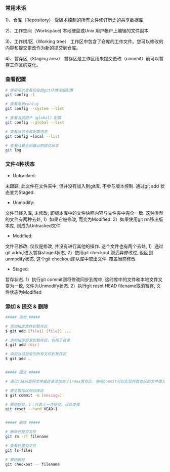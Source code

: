 
### 常用术语
1)、仓库（Repository）
受版本控制的所有文件修订历史的共享数据库

2)、工作空间（Workspace) 
本地硬盘或Unix 用户帐户上编辑的文件副本

3)、工作树/区（Working tree）
工作区中包含了仓库的工作文件。您可以修改的内容和提交更改作为新的提交到仓库。

4)、暂存区（Staging area）
暂存区是工作区用来提交更改（commit）前可以暂存工作区的变化。


### 查看配置

```bash
# 使用可以查看现在的git环境详细配置
git config -l 

# 查看系统config
git config --system --list

# 查看当前用户（global）配置
git config --global --list

# 查看当前仓库配置信息
git config —local --list

# 查看从最近到最远的提交日志
git log

```


### 文件4种状态

* Untracked: 

未跟踪, 此文件在文件夹中, 但并没有加入到git库, 不参与版本控制. 通过git add 状态变为Staged.

* Unmodify: 

文件已经入库, 未修改, 即版本库中的文件快照内容与文件夹中完全一致. 
这种类型的文件有两种去处, 
1）如果它被修改, 而变为Modified. 
2）如果使用git rm移出版本库, 则成为Untracked文件

* Modified: 

文件已修改, 仅仅是修改, 并没有进行其他的操作. 
这个文件也有两个去处, 
1）通过git add可进入暂存staged状态,
2）使用git checkout 则丢弃修改过, 返回到unmodify状态, 这个git checkout即从库中取出文件, 覆盖当前修改

* Staged: 

暂存状态. 
1）执行git commit则将修改同步到库中, 这时库中的文件和本地文件又变为一致, 文件为Unmodify状态. 
2）执行git reset HEAD filename取消暂存, 文件状态为Modified


### 添加 & 提交 & 删除

```bash
##### 添加 #####

# 添加指定文件到暂存区
$ git add [file1] [file2] ...

# 添加指定目录到暂存区，包括子目录
$ git add [dir]

# 添加当前目录的所有文件到暂存区
$ git add .


##### 提交 #####

# 通过add只是将文件或目录添加到了index暂存区，使用commit可以实现将暂存区的文件提交到本地仓库。

# 提交暂存区到仓库区
$ git commit -m [message]

# 撤销提交，1：代表上一次提交，以此类推
git reset --hard HEAD~1


##### 删除 #####

# 删除已提交文件
git rm -rf filename

# 查看已提交文件
git ls-files

# 撤销删除
git checkout -- filename

```



